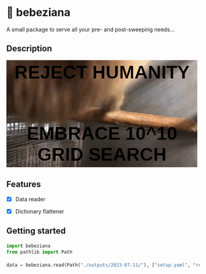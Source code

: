 # 🐒 bebeziana
A small package to serve all your pre- and post-sweeping needs...

## Description

![MONKE](./monke.gif)

## Features

- [x] Data reader
- [x] Dictionary flattener


## Getting started

```python
import bebeziana
from pathlib import Path

data = bebeziana.read(Path("./outputs/2023-07-11/"), ["setup.yaml", "results.yaml"])
```
